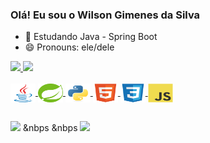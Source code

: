 ### Olá! Eu sou o Wilson Gimenes da Silva

- 🌱 Estudando Java - Spring Boot
- 😄 Pronouns:  ele/dele

<div>
  <a href="https://github.com/wilson-silva">
  <img height="180em" src="https://github-readme-stats.vercel.app/api?username=wilson-silva&show_icons=true&theme=dracula&include_all_commits=true&count_private=true"/>
  <img height="180em" src="https://github-readme-stats.vercel.app/api/top-langs/?username=wilson-silva&layout=compact&langs_count=7&theme=dracula"/>
</div>
<div style="display: inline_block"><br>
    <img align="center" alt="Java" height="30" width="40" src="https://raw.githubusercontent.com/devicons/devicon/master/icons/java/java-original.svg">
    <img align="center" alt="Java" height="30" width="40" src="https://raw.githubusercontent.com/devicons/devicon/master/icons/spring/spring-original.svg">
    <img align="center" alt="CSS" height="30" width="40" src="https://raw.githubusercontent.com/devicons/devicon/master/icons/python/python-original.svg">
    <img align="center" alt="HTML" height="30" width="40" src="https://raw.githubusercontent.com/devicons/devicon/master/icons/html5/html5-original.svg">
    <img align="center" alt="CSS" height="30" width="40" src="https://raw.githubusercontent.com/devicons/devicon/master/icons/css3/css3-original.svg">
    <img align="center" alt="Python" height="30" width="40" src="https://raw.githubusercontent.com/devicons/devicon/master/icons/javascript/javascript-original.svg">  
</div>
  
  ##
  
<div>
   <a href ="mailto:wilson-gs@hotmail.com"><img src="https://img.shields.io/badge/Microsoft_Outlook-0078D4?style=for-the-badge&logo=microsoft-outlook&logoColor=white" target="_blank"></a> &nbps &nbps
   <a href=www.linkedin.com/in/wilsongimenes" target="_blank"><img src="https://img.shields.io/badge/-LinkedIn-%230077B5?style=for-the-badge&logo=linkedin&logoColor=white" target="_blank"></a> 
</div>
